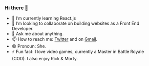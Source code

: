 
### Hi there 👋

- 🌱 I’m currently learning React.js
- 👯 I’m looking to collaborate on building websites as a Front End Developer.
- 💬 Ask me about anything.
- 📫 How to reach me: [Twitter](https://twitter.com/tomiajayi_) and on [Gmail](Mailto:thomieajayi@gmail.com).
- 😄 Pronoun: She.
- ⚡ Fun fact: I love video games, currently a Master in Battle Royale (COD). I also enjoy Rick & Morty.
